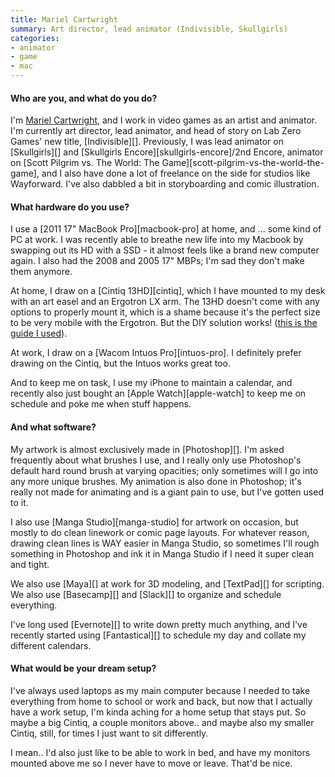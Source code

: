 ```yaml
---
title: Mariel Cartwright
summary: Art director, lead animator (Indivisible, Skullgirls)
categories:
- animator
- game
- mac
---
```


#### Who are you, and what do you do?

I'm [Mariel Cartwright](http://kinucakes.tumblr.com "Mariel's Tumblr account."), and I work in video games as an artist and animator. I'm currently art director, lead animator, and head of story on Lab Zero Games' new title, [Indivisible][]. Previously, I was lead animator on [Skullgirls][] and [Skullgirls Encore][skullgirls-encore]/2nd Encore, animator on [Scott Pilgrim vs. The World: The Game][scott-pilgrim-vs-the-world-the-game], and I also have done a lot of freelance on the side for studios like Wayforward. I've also dabbled a bit in storyboarding and comic illustration.

#### What hardware do you use?

I use a [2011 17" MacBook Pro][macbook-pro] at home, and ... some kind of PC at work. I was recently able to breathe new life into my Macbook by swapping out its HD with a SSD - it almost feels like a brand new computer again. I also had the 2008 and 2005 17" MBPs; I'm sad they don't make them anymore.

At home, I draw on a [Cintiq 13HD][cintiq], which I have mounted to my desk with an art easel and an Ergotron LX arm. The 13HD doesn't come with any options to properly mount it, which is a shame because it's the perfect size to be very mobile with the Ergotron. But the DIY solution works! ([this is the guide I used](http://www.fantasio.info/2013/05/setting-up-wacom-cintiq-13hd-with.html "A guide for mounting a 13 inch Cintiq.")).

At work, I draw on a [Wacom Intuos Pro][intuos-pro]. I definitely prefer drawing on the Cintiq, but the Intuos works great too.

And to keep me on task, I use my iPhone to maintain a calendar, and recently also just bought an [Apple Watch][apple-watch] to keep me on schedule and poke me when stuff happens.

#### And what software?

My artwork is almost exclusively made in [Photoshop][]. I'm asked frequently about what brushes I use, and I really only use Photoshop's default hard round brush at varying opacities; only sometimes will I go into any more unique brushes. My animation is also done in Photoshop; it's really not made for animating and is a giant pain to use, but I've gotten used to it.

I also use [Manga Studio][manga-studio] for artwork on occasion, but mostly to do clean linework or comic page layouts. For whatever reason, drawing clean lines is WAY easier in Manga Studio, so sometimes I'll rough something in Photoshop and ink it in Manga Studio if I need it super clean and tight.

We also use [Maya][] at work for 3D modeling, and [TextPad][] for scripting. We also use [Basecamp][] and [Slack][] to organize and schedule everything.

I've long used [Evernote][] to write down pretty much anything, and I've recently started using [Fantastical][] to schedule my day and collate my different calendars.

#### What would be your dream setup?

I've always used laptops as my main computer because I needed to take everything from home to school or work and back, but now that I actually have a work setup, I'm kinda aching for a home setup that stays put. So maybe a big Cintiq, a couple monitors above.. and maybe also my smaller Cintiq, still, for times I just want to sit differently.

I mean.. I'd also just like to be able to work in bed, and have my monitors mounted above me so I never have to move or leave. That'd be nice.
